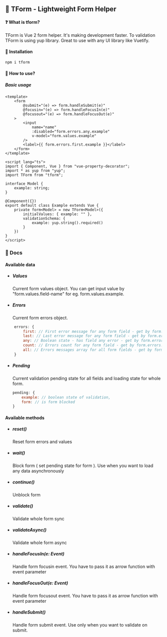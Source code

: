 ## 📝 TForm - Lightweight Form Helper

#### :question: What is tform?

TForm is Vue 2 form helper. It's making development faster.
To validation TForm is using yup library. Great to use with any UI library like Vuetify.

#### :hammer: Installation

```javascript
npm i tform
```

#### :rocket: How to use?

##### Basic usage

```vue
<template>
    <form
        @submit="(e) => form.handleSubmit(e)"
        @focusin="(e) => form.handleFocusIn(e)"
        @focusout="(e) => form.handleFocusOut(e)"
    >
        <input
            name="name"
            :disabled="form.errors.any.example"
            v-model="form.values.example"
        />
        <label>{{ form.errors.first.example }}</label>
    </form>
</template>

<script lang="ts">
import { Component, Vue } from "vue-property-decorator";
import * as yup from "yup";
import TForm from "tform";

interface Model {
    example: string;
}

@Component({})
export default class Example extends Vue {
    private form<Model> = new TForm<Model>({
        initialValues: { example: "" },
        validationSchema: {
            example: yup.string().required()
        }
    })
}
</script>
```

### :page_facing_up: Docs

#### Available data

-   ##### Values

    Current form values object. You can get input value by "form.values.field-name" for eg. form.values.example.

-   ##### Errors
    Current form errors object.

```javascript
    errors: {
        first: // First error message for any form field - get by form.errors.first.example,
        last: // Last error message for any form field - get by form.errors.last.example
        any: // Boolean state - has field any error - get by form.errors.any.example
        count: // Errors count for any form field - get by form.errors.count.example
        all: // Errors messages array for all form fields - get by form.errors.all.example
    }
```

-   ##### Pending

    Current validation pending state for all fields and loading state for whole form.

    ```javascript
    pending: {
        example: // boolean state of validation,
        form: // is form blocked
    }
    ```

#### Available methods

-   ##### reset()

    Reset form errors and values

-   ##### wait()

    Block form ( set pending state for form ). Use when you want to load any data asynchronously

-   ##### continue()

    Unblock form

-   ##### validate()

    Validate whole form sync

-   ##### validateAsync()

    Validate whole form async

-   ##### handleFocusIn(e: Event)

    Handle form focusin event. You have to pass it as arrow function with event parameter

-   ##### handleFocusOut(e: Event)

    Handle form focusout event. You have to pass it as arrow function with event parameter

-   ##### handleSubmit()
    Handle form submit event. Use only when you want to validate on submit.
